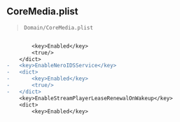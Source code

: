 ## CoreMedia.plist

> `Domain/CoreMedia.plist`

```diff

 		<key>Enabled</key>
 		<true/>
 	</dict>
-	<key>EnableNeroIDSService</key>
-	<dict>
-		<key>Enabled</key>
-		<true/>
-	</dict>
 	<key>EnableStreamPlayerLeaseRenewalOnWakeup</key>
 	<dict>
 		<key>Enabled</key>

```

